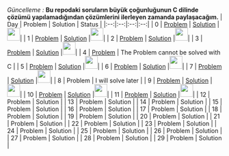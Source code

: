 *Güncelleme :* **Bu repodaki soruların büyük çoğunluğunun C dilinde çözümü yapılamadığından çözümlerini ilerleyen zamanda paylaşacağım.**
| Day | Problem | Solution | Status |
|:--:|:--:|:--:|:--:|
| 0 | [Problem](https://www.hackerrank.com/challenges/30-hello-world/problem?isFullScreen=true) | [Solution](https://github.com/MerttMetinn/30-Days-of-Code-HackerRank/blob/main/Day%200/Day%200%20Hello%2C%20World.c) |<img src="https://uxwing.com/wp-content/themes/uxwing/download/checkmark-cross/confirm-icon.svg" width="30" height="30">|
| 1 | [Problem](https://www.hackerrank.com/challenges/30-data-types/problem?isFullScreen=true) | [Solution](https://github.com/MerttMetinn/30-Days-of-Code-HackerRank/blob/main/Day%201/Day%201%20Data%20Types.c) |<img src="https://uxwing.com/wp-content/themes/uxwing/download/checkmark-cross/confirm-icon.svg" width="30" height="30">|
| 2 | [Problem](https://www.hackerrank.com/challenges/30-operators/problem?isFullScreen=true) | [Solution](https://github.com/MerttMetinn/30-Days-of-Code-HackerRank/blob/main/Day%202/Day%202%20Operators.c) |<img src="https://uxwing.com/wp-content/themes/uxwing/download/checkmark-cross/confirm-icon.svg" width="30" height="30">|
| 3 | [Problem](https://www.hackerrank.com/challenges/30-conditional-statements/problem?isFullScreen=true&h_r=next-challenge&h_v=zen) | [Solution](https://github.com/MerttMetinn/30-Days-of-Code-HackerRank/blob/main/Day%203/Day%203%20Intro%20to%20Conditional%20Statements.c) |<img src="https://uxwing.com/wp-content/themes/uxwing/download/checkmark-cross/confirm-icon.svg" width="30" height="30">|
| 4 | [Problem](https://www.hackerrank.com/challenges/30-class-vs-instance/problem?isFullScreen=true) | The Problem cannot be solved with C |
| 5 | [Problem](https://www.hackerrank.com/challenges/30-loops/problem?isFullScreen=true) | [Solution](https://github.com/MerttMetinn/30-Days-of-Code-HackerRank/blob/main/Day%205/Day%205%20Loops%20.c) |<img src="https://uxwing.com/wp-content/themes/uxwing/download/checkmark-cross/confirm-icon.svg" width="30" height="30">|
| 6 | [Problem](https://www.hackerrank.com/challenges/30-review-loop/problem) | [Solution](https://github.com/MerttMetinn/30-Days-of-Code-HackerRank/blob/main/Day%206/Day%206%20Let's%20Review.c) |<img src="https://uxwing.com/wp-content/themes/uxwing/download/checkmark-cross/confirm-icon.svg" width="30" height="30">|
| 7 | [Problem](https://www.hackerrank.com/challenges/30-arrays/problem) | [Solution](https://github.com/MerttMetinn/30-Days-of-Code-HackerRank/blob/main/Day%207/Day%207%20Arrays.c) |<img src="https://uxwing.com/wp-content/themes/uxwing/download/checkmark-cross/confirm-icon.svg" width="30" height="30">|
| 8 | Problem | I will solve later |
| 9 | [Problem](https://www.hackerrank.com/challenges/30-recursion/problem) | [Solution](https://github.com/MerttMetinn/30-Days-of-Code-HackerRank/blob/main/Day%209/Day%209%20Recursion%203.c) |<img src="https://uxwing.com/wp-content/themes/uxwing/download/checkmark-cross/confirm-icon.svg" width="30" height="30">|
| 10 | [Problem](https://www.hackerrank.com/challenges/30-binary-numbers/problem) | [Solution](https://github.com/MerttMetinn/30-Days-of-Code-HackerRank/blob/main/Day%2010/Day%2010%20Binary%20Numbers.c) |<img src="https://uxwing.com/wp-content/themes/uxwing/download/checkmark-cross/confirm-icon.svg" width="30" height="30">|
| 11 | [Problem](https://www.hackerrank.com/challenges/30-2d-arrays/problem) | [Solution](https://github.com/MerttMetinn/30-Days-of-Code-HackerRank/blob/main/Day%2011/Day%2011%202D%20Arrays.c) |<img src="https://uxwing.com/wp-content/themes/uxwing/download/checkmark-cross/confirm-icon.svg" width="30" height="30">|
| 12 | Problem | Solution |
| 13 | Problem | Solution |
| 14 | Problem | Solution |
| 15 | Problem | Solution |
| 16 | Problem | Solution |
| 17 | Problem | Solution |
| 18 | Problem | Solution |
| 19 | Problem | Solution |
| 20 | Problem | Solution |
| 21 | Problem | Solution |
| 22 | Problem | Solution |
| 23 | Problem | Solution |
| 24 | Problem | Solution |
| 25 | Problem | Solution |
| 26 | Problem | Solution |
| 27 | Problem | Solution |
| 28 | Problem | Solution |
| 29 | Problem | Solution |
